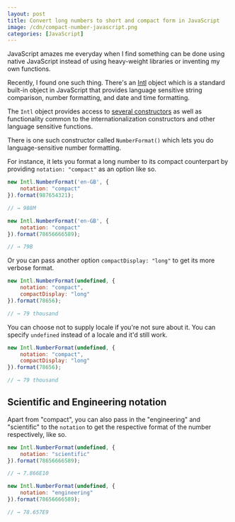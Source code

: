 ```yaml
---
layout: post
title: Convert long numbers to short and compact form in JavaScript
image: /cdn/compact-number-javascript.png
categories: [JavaScript]
---
```


JavaScript amazes me everyday when I find something can be done using native JavaScript instead of using heavy-weight libraries or inventing my own functions.

Recently, I found one such thing. There's an [Intl](https://developer.mozilla.org/en-US/docs/Web/JavaScript/Reference/Global_Objects/Intl) object which is a standard built-in object in JavaScript that provides language sensitive string comparison, number formatting, and date and time formatting.

The `Intl` object provides access to [several constructors](https://developer.mozilla.org/en-US/docs/Web/JavaScript/Reference/Global_Objects/Intl#Constructor_properties) as well as functionality common to the internationalization constructors and other language sensitive functions.

There is one such constructor called `NumberFormat()` which lets you do language-sensitive number formatting.

For instance, it lets you format a long number to its compact counterpart by providing `notation: "compact"` as an option like so.

```js
new Intl.NumberFormat('en-GB', { 
    notation: "compact"
}).format(987654321);

// → 988M

new Intl.NumberFormat('en-GB', { 
    notation: "compact"
}).format(78656666589);

// → 79B
```

Or you can pass another option `compactDisplay: "long"` to get its more verbose format.

```js
new Intl.NumberFormat(undefined, { 
    notation: "compact",
    compactDisplay: "long"
}).format(78656);

// → 79 thousand
```

You can choose not to supply locale if you're not sure about it. You can specify `undefined` instead of a locale and it'd still work.

```js
new Intl.NumberFormat(undefined, { 
    notation: "compact",
    compactDisplay: "long"
}).format(78656);

// → 79 thousand
```

## Scientific and Engineering notation

Apart from "compact", you can also pass in the "engineering" and "scientific" to the `notation` to get the respective format of the number respectively, like so.

```js
new Intl.NumberFormat(undefined, { 
    notation: "scientific"
}).format(78656666589);

// → 7.866E10

new Intl.NumberFormat(undefined, { 
    notation: "engineering"
}).format(78656666589);

// → 78.657E9
```
